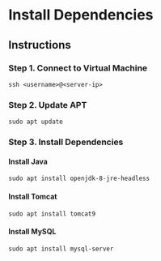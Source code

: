 # Install Dependencies

## Instructions

### Step 1. Connect to Virtual Machine
```shell
ssh <username>@<server-ip>
```

### Step 2. Update APT 
```shell
sudo apt update
```

### Step 3. Install Dependencies

#### Install Java
```shell
sudo apt install openjdk-8-jre-headless
```

#### Install Tomcat
```shell
sudo apt install tomcat9
```

#### Install MySQL
```shell
sudo apt install mysql-server
```
